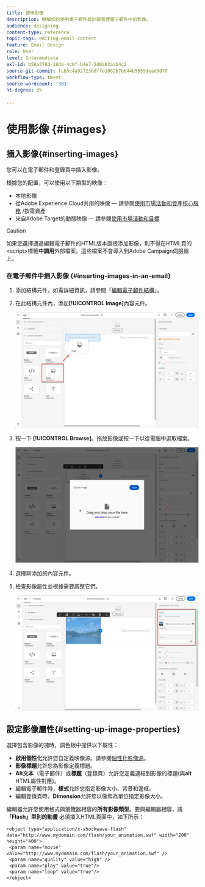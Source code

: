 ```yaml
---
title: 使用影像
description: 瞭解如何使用電子郵件設計器管理電子郵件中的影像。
audience: designing
content-type: reference
topic-tags: editing-email-content
feature: Email Design
role: User
level: Intermediate
exl-id: b58a378d-18da-4c0f-b4e7-5d0a02aab4c2
source-git-commit: fcb5c4a92f23bdffd1082b7b044b5859dead9d70
workflow-type: tm+mt
source-wordcount: '303'
ht-degree: 3%

---
```


# 使用影像 {#images}

## 插入影像{#inserting-images}

您可以在電子郵件和登錄頁中插入影像。

根據您的配置，可以使用以下類型的映像：

* 本地影像
* 從Adobe Experience Cloud共用的映像 — 請參閱[使用市場活動和資產核心服務](../../integrating/using/working-with-campaign-and-assets-core-service.md) /按需資產
* 來自Adobe Target的動態映像 — 請參閱[使用市場活動和目標](../../integrating/using/about-campaign-target-integration.md)

>[!CAUTION]
>
>如果您選擇通過編輯電子郵件的HTML版本直接添加影像，則不得在HTML頁的&lt;script>標籤&#x200B;**中調用**&#x200B;外部檔案。這些檔案不會導入到Adobe Campaign伺服器上。

### 在電子郵件中插入影像 {#inserting-images-in-an-email}

1. 添加結構元件。如需詳細資訊，請參閱「[編輯電子郵件結構](../../designing/using/designing-from-scratch.md#defining-the-email-structure)」。
1. 在此結構元件內，添加&#x200B;**[!UICONTROL Image]**&#x200B;內容元件。

   ![](assets/des_insert_images_1.png)

1. 按一下 **[!UICONTROL Browse]**。拖放影像或按一下以從電腦中選取檔案。

   ![](assets/des_insert_images_2.png)

1. 選擇剛添加的內容元件。
1. 檢查影像屬性並根據需要調整它們。

   ![](assets/des_insert_images_3.png)

## 設定影像屬性{#setting-up-image-properties}

選擇包含影像的塊時，調色板中提供以下屬性：

* **啟用個性化**&#x200B;允許您自定義映像源。請參閱[個性化影像源](../../designing/using/personalization.md#personalizing-an-image-source)。
* **影像標題**&#x200B;允許您為影像定義標題。
* **Alt文本**（電子郵件）或&#x200B;**標題**（登錄頁）允許您定義連結到影像的標題(與&#x200B;**alt** HTML屬性對應)。
* 編輯電子郵件時，**樣式**&#x200B;允許您指定影像大小、背景和邊框。
* 編輯登錄頁時，**Dimension**&#x200B;允許您以像素為單位指定影像大小。

編輯器允許您使用格式與瀏覽器相容的&#x200B;**所有影像類型**。要與編輯器相容，請 **「Flash」型別的動畫** 必須插入HTML頁面中，如下所示：

```
<object type="application/x-shockwave-flash" data="http://www.mydomain.com/flash/your_animation.swf" width="200" height="400">
 <param name="movie" value="http://www.mydomain.com/flash/your_animation.swf" />
 <param name="quality" value="high" />
 <param name="play" value="true"/>
 <param name="loop" value="true"/> 
</object>
```

<!--
## Modifying images with the Adobe Creative SDK{#modifying-images-with-the-adobe-creative-sdk}

You can edit images and use a complete set of features powered by the Adobe Creative SDK to enhance your images directly in the content editor when editing emails or landing pages.

The image editor offers a powerful, full-featured image editing UI component that allows you to edit images and apply effects and frames, original high-quality stickers, beautiful overlays, fun features like tilt shift and color splash, pro-level adjustments and more.

To modify an image with the Adobe Creative SDK:

1. Select the image.
1. In the toolbar, click the Creative Cloud icon.

   ![](assets/des_creative_sdk_icon.png)

1. Select the tool you want to use through the icons on the top of the window to modify the image.

   ![](assets/email_designer_ccsdktoolbar.png)

1. Click **[!UICONTROL Save]** when modifications are done. The updated image is saved on Adobe Campaign server and ready to be used.

>[!NOTE]
>
>Tools offered in the image editor cannot be customized.
-->
